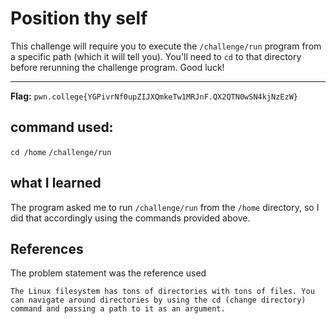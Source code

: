 # Position thy self 

 This challenge will require you to execute the `/challenge/run` program from a specific path (which it will tell you). You'll need to `cd` to that directory before rerunning the challenge program. Good luck!

--- 
**Flag:** `pwn.college{YGPivrNf0upZIJXQmkeTw1MRJnF.QX2QTN0wSN4kjNzEzW}`


## command used: 
`cd /home`
`/challenge/run`
## what I learned
The program asked me to run `/challenge/run` from the `/home` directory, so I did that accordingly using the commands provided above.
## References 
The problem statement was the reference used
```
The Linux filesystem has tons of directories with tons of files. You can navigate around directories by using the cd (change directory) command and passing a path to it as an argument.
```
